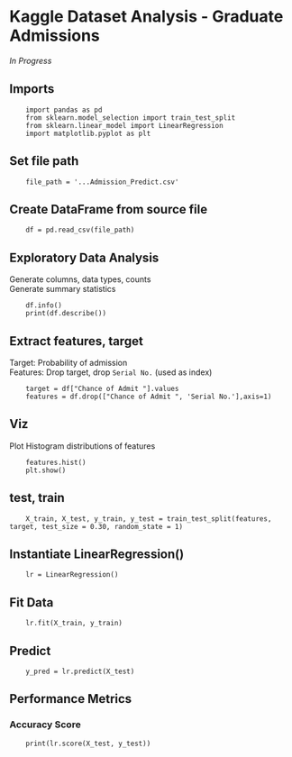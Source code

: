 # Kaggle Dataset Analysis - Graduate Admissions
*In Progress*

## Imports
```Python3
    import pandas as pd
    from sklearn.model_selection import train_test_split
    from sklearn.linear_model import LinearRegression
    import matplotlib.pyplot as plt
```
## Set file path
```Python3
    file_path = '...Admission_Predict.csv'
```
## Create DataFrame from source file
```Python3
    df = pd.read_csv(file_path)
```
## Exploratory Data Analysis
Generate columns, data types, counts    
Generate summary statistics
```Python3
    df.info()
    print(df.describe())
```
## Extract features, target
Target: Probability of admission    
Features: Drop target, drop `Serial No.` (used as index)
```Python3
    target = df["Chance of Admit "].values
    features = df.drop(["Chance of Admit ", 'Serial No.'],axis=1)
```
## Viz
Plot Histogram distributions of features
```Python3
    features.hist()
    plt.show()
```
## test, train
```Python3
    X_train, X_test, y_train, y_test = train_test_split(features, target, test_size = 0.30, random_state = 1)
```
## Instantiate LinearRegression()
```Python3
    lr = LinearRegression()
```
## Fit Data
```Python3
    lr.fit(X_train, y_train)
```
## Predict
```Python3
    y_pred = lr.predict(X_test)
```
## Performance Metrics
### Accuracy Score
```Python3
    print(lr.score(X_test, y_test))
```
